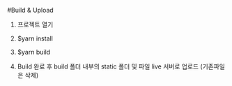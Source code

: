 #Build & Upload

1. 프로젝트 열기

1.  $yarn install

1. $yarn build

1.  Build 완료 후 build 폴더 내부의 static 폴더 및  파일 live 서버로 업로드 (기존파일은 삭제)
